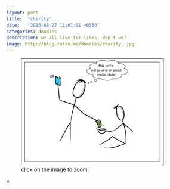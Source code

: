 ```yaml
---
layout: post
title:  "charity"
date:   "2016-08-27 11:01:01 +0530"
categories: doodles
description: we all live for likes, don't we?
image: http://blog.ratan.me/doodles/charity_.jpg
---
```

<figure>
    <img id="myImg" style="border: 0px solid #000;" src="/doodles/charity_.jpg" alt="" width="90%" height="90%">
  <figcaption>click on the image to zoom.</figcaption>
</figure>


<div id="myModal" class="modal">
  <span class="close">×</span>
  <img class="modal-content" id="img01" style="border: 0px solid #000;">
  <div id="caption"></div>
</div>
